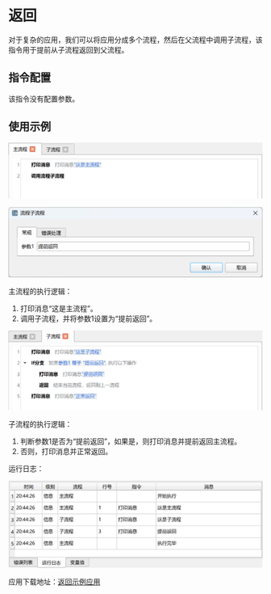 # 返回

对于复杂的应用，我们可以将应用分成多个流程，然后在父流程中调用子流程，该指令用于提前从子流程返回到父流程。

## 指令配置

该指令没有配置参数。

## 使用示例

![主流程](return_demo_main.png)

![return_demo_sub_config.png](return_demo_sub_config.png)

主流程的执行逻辑：

1. 打印消息“这是主流程”。
2. 调用子流程，并将参数1设置为“提前返回”。


![子流程](return_demo_sub.png)

子流程的执行逻辑：

1. 判断参数1是否为“提前返回”，如果是，则打印消息并提前返回主流程。
2. 否则，打印消息并正常返回。

运行日志：

![主流程运行日志](return_demo_log.png)

应用下载地址：[返回示例应用](../../examples/return_demo.zip)
